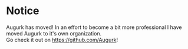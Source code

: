 Notice
======

Augurk has moved!
In an effort to become a bit more professional I have moved Augurk to it's own organization.  
Go check it out on https://github.com/Augurk!
